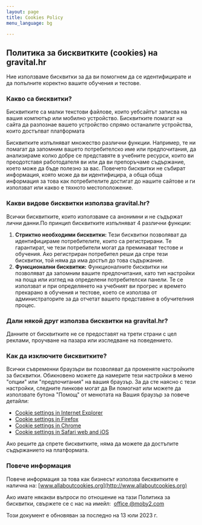 ```yaml
---
layout: page
title: Cookies Policy
menu_language: bg

---
```

## Политика за бисквитките (cookies) на gravital.hr

Ние използваме бисквитки за да ви помогнем да се идентифицирате и да попълните коректно вашите обучения и
тестове.

### Какво са бисквитки?

Бисквитките са малки текстови файлове, които уебсайтът записва на вашия компютър или мобилно устройство.
Бисквитките помагат на сайта да разпознае вашето устройство спрямо останалите устройства, които достъпват
платформата

Бисквитките изпълняват множество различни функции. Например, те ни помагат да запомним вашето потребителско име
или предпочитания, да анализираме колко добре се представятe в учебните ресурси, които ви преодотставя
работодателя ви или да ви препоръчаме съдържание, което може да бъде полезно за вас. Повечето бисквитки не
събират информация, която може да ви идентифицира, а обща обща информация за това как потребителите достигат до
нашите сайтове и ги използват или какво е тяхното местоположение.


### Какви видове бисквитки използва gravital.hr?

Всички бисквитките, които използваме са анонимни и не съдържат лични данни.По принцип бисквитките изпълняват 4
различни функции:

1. **Стриктно необходими бисквитки:** Тези бисквитки позволяват да идентифицираме потребителите, които са
    регистрирани. Те гарантират, че тези потребители могат да преминават тестове и обучения. Ако регистриран
    потребител реши да спре тези бисквитки, той няма да има достъп до това съдържание.
2. **Функционални бисквитки:** Функционалните бисквитки ни позволяват да запомним вашите предпочитания, като
    тип настройки на поща или изглед на определени потребителски панели. Те се използват и при определянето на
    учебният ви прогрес и времето прекарано в обучения и тестове, което се използва от администраторите за да
    отчетат вашето представяне в обучителния процес.

### Дали някой друг използва бисквитки на gravital.hr?

Данните от бисквитките не се предоставят на трети страни с цел реклами, проучване на пазара или изследване на
поведението.

### Как да изключите бисквитките?

Всички съвременни браузъри ви позволяват да променяте настройките за бисквитки. Обикновено можете да намерите
тези настройки в меню "опции" или "предпочитания" на вашия браузър. За да сте наясно с тези настройки, следните
линкове могат да Ви помогнат или можете да използвате бутона "Помощ" от менютата на Вашия браузър за повече
детайли:


- [Cookie settings in Internet Explorer](https://support.microsoft.com/bg-bg/help/278835/how-to-delete-cookie-files-in-internet-explorer)
- [Cookie settings in Firefox](https://support.mozilla.org/bg/kb/delete-cookies-remove-info-websites-stored)
- [Cookie settings in Chrome](https://support.google.com/chrome/answer/95647?co=GENIE.Platform%3DDesktop&amp;hl=bg)
- [Cookie settings in Safari web and iOS](https://support.apple.com/kb/ph21411?locale=bg_BG)

Ако решите да спрете бисквитките, няма да можете да достъпите съдържанието на платформата.

### Повече информация

Повече информация за това как бизнесът използва бисквитките е налична на: [www.allaboutcookies.org](http://www.allaboutcookies.org)

Ако имате някакви въпроси по отношение на тази Политика за бисквитки, свържете се с нас на имейл:&nbsp;
[office @moby2.com](mailto:office@moby2.com)

Този документ е обновяван за последно на 13 юли 2023 г.